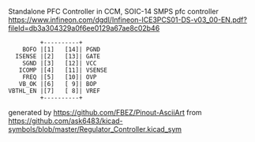 Standalone PFC Controller in CCM, SOIC-14
SMPS pfc controller
https://www.infineon.com/dgdl/Infineon-ICE3PCS01-DS-v03_00-EN.pdf?fileId=db3a304329a0f6ee0129a67ae8c02b46


	         +----------+
	    BOFO |[1]   [14]| PGND
	  ISENSE |[2]   [13]| GATE
	    SGND |[3]   [12]| VCC
	   ICOMP |[4]   [11]| VSENSE
	    FREQ |[5]   [10]| OVP
	   VB_OK |[6]   [ 9]| BOP
	VBTHL_EN |[7]   [ 8]| VREF
	         +----------+


generated by https://github.com/FBEZ/Pinout-AsciiArt from https://github.com/ask6483/kicad-symbols/blob/master/Regulator_Controller.kicad_sym